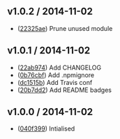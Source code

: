 ## v1.0.2 / 2014-11-02

 * ([22325ae](https://github.com/tanem/grunt-ptor/commit/22325ae1ee1f8882719787d7ff8e68f8b28a90a1)) Prune unused module

## v1.0.1 / 2014-11-02

 * ([22ab974](https://github.com/tanem/grunt-ptor/commit/22ab9742fcc8ac3cd6574345e28b4f3f16cc3e10)) Add CHANGELOG
 * ([0b76cbf](https://github.com/tanem/grunt-ptor/commit/0b76cbfa54a7fbb0917537b7bcc2fb80d28e0e7f)) Add .npmignore
 * ([dc1515b](https://github.com/tanem/grunt-ptor/commit/dc1515be534397e9bd5804b489704903d13e146c)) Add Travis conf
 * ([20b7dd2](https://github.com/tanem/grunt-ptor/commit/20b7dd2c70b86a65e4af00950866ce6cab035e33)) Add README badges

## v1.0.0 / 2014-11-02

 * ([040f399](https://github.com/tanem/grunt-ptor/commit/040f399d7d034b8c0b8b78bb7034085cf61f30d1)) Intialised